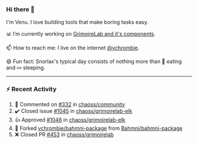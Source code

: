 ### Hi there 👋

I'm Venu. I love building tools that make boring tasks easy.

📊 I’m currently working on [GrimoireLab and it's components](https://chaoss.github.io/grimoirelab).

📫 How to reach me: I live on the internet [@vchrombie](https://www.google.co.in/search?q=vchrombie).

😄 Fun fact: Snorlax's typical day consists of nothing more than :doughnut: eating and :zzz: sleeping.

---

### :zap: Recent Activity

<!--RECENT_ACTIVITY:start-->
1. 💬 Commented on [#332](https://github.com/chaoss/community/pull/332#issuecomment-1093000233) in [chaoss/community](https://github.com/chaoss/community)
2. ✔️ Closed issue [#1045](https://github.com/chaoss/grimoirelab-elk/issues/1045) in [chaoss/grimoirelab-elk](https://github.com/chaoss/grimoirelab-elk)
3. 👍 Approved [#1046](https://github.com/chaoss/grimoirelab-elk/pull/1046#pullrequestreview-934656820) in [chaoss/grimoirelab-elk](https://github.com/chaoss/grimoirelab-elk)
4. 🔱 Forked [vchrombie/bahmni-package](https://github.com/vchrombie/bahmni-package) from [Bahmni/bahmni-package](https://github.com/Bahmni/bahmni-package)
5. ❌ Closed PR [#453](https://github.com/chaoss/grimoirelab/pull/453) in [chaoss/grimoirelab](https://github.com/chaoss/grimoirelab)
<!--RECENT_ACTIVITY:end-->

<!--
**vchrombie/vchrombie** is a ✨ _special_ ✨ repository because its `README.md` (this file) appears on your GitHub profile.

Here are some ideas to get you started:

- 🔭 I’m currently working on ...
- 🌱 I’m currently learning ...
- 👯 I’m looking to collaborate on ...
- 🤔 I’m looking for help with ...
- 💬 Ask me about ...
- 📫 How to reach me: ...
- 😄 Pronouns: ...
- ⚡ Fun fact: ...
-->

